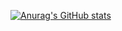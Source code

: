 [![Anurag's GitHub stats](https://github-readme-stats.vercel.app/api?username=HyungMinKang)](https://github.com/anuraghazra/github-readme-stats)

<!--
**HyungMinKang/HyungMinKang** is a ✨ _special_ ✨ repository because its `README.md` (this file) appears on your GitHub profile.

Here are some ideas to get you started:

- 🔭 I’m currently working on ...
- 🌱 I’m currently learning ...
- 👯 I’m looking to collaborate on ...
- 🤔 I’m looking for help with ...
- 💬 Ask me about ...
- 📫 How to reach me: ...
- 😄 Pronouns: ...
- ⚡ Fun fact: ...
-->
